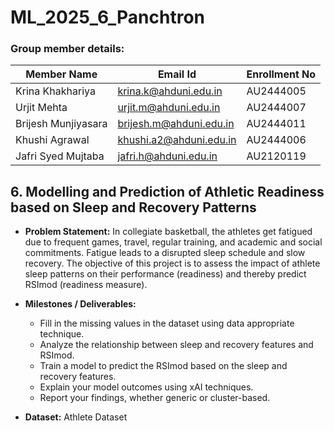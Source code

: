 # ML_2025_6_Panchtron

### Group member details:
| Member Name | Email Id | Enrollment No |
| ------------|----------|---------|
| Krina Khakhariya | krina.k@ahduni.edu.in | AU2444005 |
| Urjit Mehta | urjit.m@ahduni.edu.in | AU2444007 |
| Brijesh Munjiyasara | brijesh.m@ahduni.edu.in | AU2444011 |
| Khushi Agrawal | khushi.a2@ahduni.edu.in | AU2444006 |
| Jafri Syed Mujtaba | jafri.h@ahduni.edu.in | AU2120119 |

## 6. Modelling and Prediction of Athletic Readiness based on Sleep and Recovery Patterns

- **Problem Statement:** In collegiate basketball, the athletes get fatigued due to frequent
games, travel, regular training, and academic and social commitments. Fatigue leads to a
disrupted sleep schedule and slow recovery. The objective of this project is to assess the
impact of athlete sleep patterns on their performance (readiness) and thereby predict
RSImod (readiness measure).

- **Milestones / Deliverables:**
  - Fill in the missing values in the dataset using data appropriate technique.
  - Analyze the relationship between sleep and recovery features and RSImod.
  - Train a model to predict the RSImod based on the sleep and recovery features.
  - Explain your model outcomes using xAI techniques.
  - Report your findings, whether generic or cluster-based.
 
- **Dataset:** Athlete Dataset
